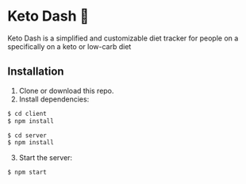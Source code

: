 
# Keto Dash 🥑

Keto Dash is a simplified and customizable diet tracker for people on a specifically on a keto or low-carb diet

## Installation 

1. Clone or download this repo.
2. Install dependencies:

```bash
$ cd client
$ npm install 
```
```bash
$ cd server
$ npm install 
```

3. Start the server:
```bash
$ npm start
```
    